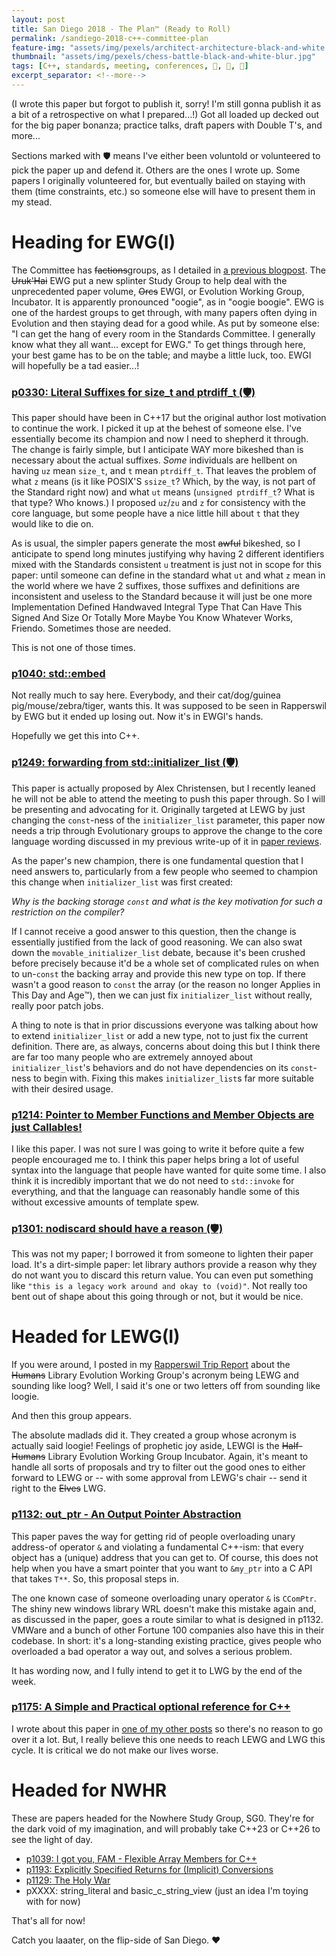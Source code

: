 ```yaml
---
layout: post
title: San Diego 2018 - The Plan™ (Ready to Roll)
permalink: /sandiego-2018-c++-committee-plan
feature-img: "assets/img/pexels/architect-architecture-black-and-white.jpg"
thumbnail: "assets/img/pexels/chess-battle-black-and-white-blur.jpg"
tags: [C++, standards, meeting, conferences, 🤝, 📣, 📜]
excerpt_separator: <!--more-->
---
```



(I wrote this paper but forgot to publish it, sorry! I'm still gonna publish it as a bit of a retrospective on what I prepared...!) Got all loaded up decked out for the big paper bonanza; practice talks, draft papers with Double T's, and more...<!--more-->

Sections marked with 🛡️ means I've either been voluntold or volunteered to pick the paper up and defend it. Others are the ones I wrote up. Some papers I originally volunteered for, but eventually bailed on staying with them (time constraints, etc.) so someone else will have to present them in my stead.

# Heading for EWG(I)

The Committee has ~~factions~~groups, as I detailed in [a previous blogpost](/rapperswil-2018-c++-committee-trip-report). The ~~Uruk'Hai~~ EWG put a new splinter Study Group to help deal with the unprecedented paper volume, ~~Orcs~~ EWGI, or Evolution Working Group, Incubator. It is apparently pronounced "oogie", as in "oogie boogie". EWG is one of the hardest groups to get through, with many papers often dying in Evolution and then staying dead for a good while. As put by someone else: "I can get the hang of every room in the Standards Committee. I generally know what they all want... except for EWG." To get things through here, your best game has to be on the table; and maybe a little luck, too. EWGI will hopefully be a tad easier...!

### [p0330: Literal Suffixes for size_t and ptrdiff_t (🛡️)](/_vendor/future_cxx/papers/d0330.html)

This paper should have been in C++17 but the original author lost motivation to continue the work. I picked it up at the behest of someone else. I've essentially become its champion and now I need to shepherd it through. The change is fairly simple, but I anticipate WAY more bikeshed than is necessary about the actual suffixes. _Some_ individuals are hellbent on having `uz` mean `size_t`, and `t` mean `ptrdiff_t`. That leaves the problem of what `z` means (is it like POSIX'S `ssize_t`? Which, by the way, is not part of the Standard right now) and what `ut` means (`unsigned ptrdiff_t`? What is that type? Who knows.) I proposed `uz`/`zu` and `z` for consistency with the core language, but some people have a nice little hill about `t` that they would like to die on.

As is usual, the simpler papers generate the most ~~awful~~ bikeshed, so I anticipate to spend long minutes justifying why having 2 different identifiers mixed with the Standards consistent `u` treatment is just not in scope for this paper: until someone can define in the standard what `ut` and what `z` mean in the world where we have 2 suffixes, those suffixes and definitions are inconsistent and useless to the Standard because it will just be one more Implementation Defined Handwaved Integral Type That Can Have This Signed And Size Or Totally More Maybe You Know Whatever Works, Friendo. Sometimes those are needed.

This is not one of those times.

### [p1040: std::embed](/_vendor/future_cxx/papers/d1040.html)

Not really much to say here. Everybody, and their cat/dog/guinea pig/mouse/zebra/tiger, wants this. It was supposed to be seen in Rapperswil by EWG but it ended up losing out. Now it's in EWGI's hands.

Hopefully we get this into C++.

### [p1249: forwarding from std::initializer_list (🛡️)](https://wg21.link/p1249)

This paper is actually proposed by Alex Christensen, but I recently leaned he will not be able to attend the meeting to push this paper through. So I will be presenting and advocating for it. Originally targeted at LEWG by just changing the `const`-ness of the `initializer_list` parameter, this paper now needs a trip through Evolutionary groups to approve the change to the core language wording discussed in my previous write-up of it in [paper reviews](/sandiego-2018-pregame-paper-review-II).

As the paper's new champion, there is one fundamental question that I need answers to, particularly from a few people who seemed to champion this change when `initializer_list` was first created:

_Why is the backing storage `const` and what is the key motivation for such a restriction on the compiler?_

If I cannot receive a good answer to this question, then the change is essentially justified from the lack of good reasoning. We can also swat down the `movable_initializer_list` debate, because it's been crushed before precisely because it'd be a whole set of complicated rules on when to un-`const` the backing array and provide this new type on top. If there wasn't a good reason to `const` the array (or the reason no longer Applies in This Day and Age™), then we can just fix `initializer_list` without really, really poor patch jobs.

A thing to note is that in prior discussions everyone was talking about how to extend `initializer_list` or add a new type, not to just fix the current definition. There are, as always, concerns about doing this but I think there are far too many people who are extremely annoyed about `initializer_list`'s behaviors and do not have dependencies on its `const`-ness to begin with. Fixing this makes `initializer_list`s far more suitable with their desired usage.

### [p1214: Pointer to Member Functions and Member Objects are just Callables!](/_vendor/future_cxx/papers/d1214.html)

I like this paper. I was not sure I was going to write it before quite a few people encouraged me to. I think this paper helps bring a lot of useful syntax into the language that people have wanted for quite some time. I also think it is incredibly important that we do not need to `std::invoke` for everything, and that the language can reasonably handle some of this without excessive amounts of template spew.

### [p1301: nodiscard should have a reason (🛡️)](/_vendor/future_cxx/papers/d1301.html)

This was not my paper; I borrowed it from someone to lighten their paper load. It's a dirt-simple paper: let library authors provide a reason why they do not want you to discard this return value. You can even put something like `"this is a legacy work around and okay to (void)"`. Not really too bent out of shape about this going through or not, but it would be nice.

# Headed for LEWG(I)

If you were around, I posted in my [Rapperswil Trip Report](/rapperswil-2018-c++-committee-trip-report) about the ~~Humans~~ Library Evolution Working Group's acronym being LEWG and sounding like loog? Well, I said it's one or two letters off from sounding like loogie.

And then this group appears.

The absolute madlads did it. They created a group whose acronym is actually said loogie! Feelings of prophetic joy aside, LEWGI is the ~~Half-Humans~~ Library Evolution Working Group Incubator. Again, it's meant to handle all sorts of proposals and try to filter out the good ones to either forward to LEWG or -- with some approval from LEWG's chair -- send it right to the ~~Elves~~ LWG.

### [p1132: out_ptr - An Output Pointer Abstraction](/_vendor/future_cxx/papers/d1132.html)

This paper paves the way for getting rid of people overloading unary address-of operator `&` and violating a fundamental C++-ism: that every object has a (unique) address that you can get to. Of course, this does not help when you have a smart pointer that you want to `&my_ptr` into a C API that takes `T**`. So, this proposal steps in.

The one known case of someone overloading unary operator `&` is `CComPtr`. The shiny new windows library WRL doesn't make this mistake again and, as discussed in the paper, goes a route similar to what is designed in p1132. VMWare and a bunch of other Fortune 100 companies also have this in their codebase. In short: it's a long-standing existing practice, gives people who overloaded a bad operator a way out, and solves a serious problem.

It has wording now, and I fully intend to get it to LWG by the end of the week.

### [p1175: A Simple and Practical optional reference for C++](/_vendor/future_cxx/papers/d1175.html)

I wrote about this paper in [one of my other posts](/sandiego-2018-pregame-optional) so there's no reason to go over it a lot. But, I really believe this one needs to reach LEWG and LWG this cycle. It is critical we do not make our lives worse.

# Headed for NWHR

These are papers headed for the Nowhere Study Group, SG0. They're for the dark void of my imagination, and will probably take C++23 or C++26 to see the light of day.

- [p1039: I got you, FAM - Flexible Array Members for C++](/_vendor/future_cxx/papers/d1039.html)
- [p1193: Explicitly Specified Returns for (Implicit) Conversions](/_vendor/future_cxx/papers/d1193.html)
- [p1129: The Holy War](/_vendor/future_cxx/papers/d1129.html)
- pXXXX: string_literal and basic_c_string_view (just an idea I'm toying with for now)

That's all for now!

Catch you laaater, on the flip-side of San Diego. ♥
